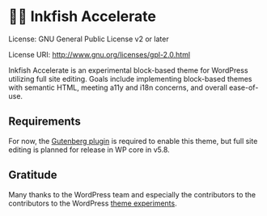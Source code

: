 # 🦑💨 Inkfish Accelerate 

License: GNU General Public License v2 or later 

License URI: http://www.gnu.org/licenses/gpl-2.0.html

Inkfish Accelerate is an experimental block-based theme for WordPress utilizing
full site editing. Goals include implementing block-based themes with 
semantic HTML, meeting a11y and i18n concerns, and overall ease-of-use. 

## Requirements

For now, the [Gutenberg plugin](https://github.com/WordPress/gutenberg)
is required to enable this theme, but full site editing is planned for release 
in WP core in v5.8.

## Gratitude

Many thanks to the WordPress team and especially the contributors to the 
contributors to the WordPress [theme experiments](https://github.com/WordPress/theme-experiments).

